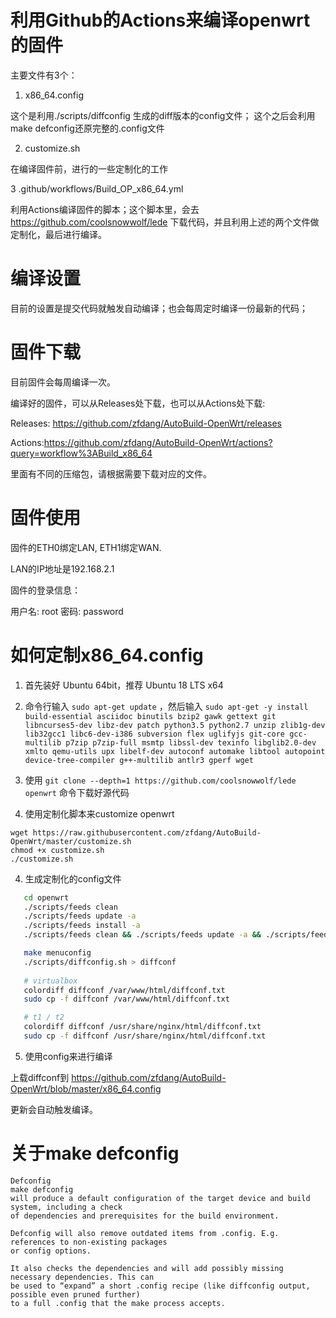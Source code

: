 # 利用Github的Actions来编译openwrt的固件

主要文件有3个：

1. x86_64.config

这个是利用./scripts/diffconfig 生成的diff版本的config文件； 这个之后会利用make defconfig还原完整的.config文件

2. customize.sh

在编译固件前，进行的一些定制化的工作

3 .github/workflows/Build_OP_x86_64.yml

利用Actions编译固件的脚本；这个脚本里，会去 https://github.com/coolsnowwolf/lede 下载代码，并且利用上述的两个文件做定制化，最后进行编译。

# 编译设置

目前的设置是提交代码就触发自动编译；也会每周定时编译一份最新的代码；

# 固件下载

目前固件会每周编译一次。

编译好的固件，可以从Releases处下载，也可以从Actions处下载:

Releases: https://github.com/zfdang/AutoBuild-OpenWrt/releases

Actions:https://github.com/zfdang/AutoBuild-OpenWrt/actions?query=workflow%3ABuild_x86_64

里面有不同的压缩包，请根据需要下载对应的文件。

# 固件使用

固件的ETH0绑定LAN, ETH1绑定WAN.

LAN的IP地址是192.168.2.1

固件的登录信息：

  用户名: root 
  密码: password

# 如何定制x86_64.config

1. 首先装好 Ubuntu 64bit，推荐  Ubuntu  18 LTS x64

2. 命令行输入 `sudo apt-get update` ，然后输入
`
sudo apt-get -y install build-essential asciidoc binutils bzip2 gawk gettext git libncurses5-dev libz-dev patch python3.5 python2.7 unzip zlib1g-dev lib32gcc1 libc6-dev-i386 subversion flex uglifyjs git-core gcc-multilib p7zip p7zip-full msmtp libssl-dev texinfo libglib2.0-dev xmlto qemu-utils upx libelf-dev autoconf automake libtool autopoint device-tree-compiler g++-multilib antlr3 gperf wget
`

3. 使用 `git clone --depth=1 https://github.com/coolsnowwolf/lede openwrt` 命令下载好源代码

4. 使用定制化脚本来customize openwrt
```
wget https://raw.githubusercontent.com/zfdang/AutoBuild-OpenWrt/master/customize.sh
chmod +x customize.sh
./customize.sh
```

4. 生成定制化的config文件

```bash
   cd openwrt
   ./scripts/feeds clean
   ./scripts/feeds update -a
   ./scripts/feeds install -a
   ./scripts/feeds clean && ./scripts/feeds update -a && ./scripts/feeds install -a

   make menuconfig
   ./scripts/diffconfig.sh > diffconf
   
   # virtualbox
   colordiff diffconf /var/www/html/diffconf.txt
   sudo cp -f diffconf /var/www/html/diffconf.txt

   # t1 / t2
   colordiff diffconf /usr/share/nginx/html/diffconf.txt
   sudo cp -f diffconf /usr/share/nginx/html/diffconf.txt
```
5. 使用config来进行编译
   
上载diffconf到 https://github.com/zfdang/AutoBuild-OpenWrt/blob/master/x86_64.config

更新会自动触发编译。

# 关于make defconfig

```
Defconfig
make defconfig
will produce a default configuration of the target device and build system, including a check 
of dependencies and prerequisites for the build environment.

Defconfig will also remove outdated items from .config. E.g. references to non-existing packages 
or config options.

It also checks the dependencies and will add possibly missing necessary dependencies. This can
be used to “expand” a short .config recipe (like diffconfig output, possible even pruned further)
to a full .config that the make process accepts.
```
